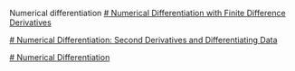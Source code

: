 Numerical differentiation
[# Numerical Differentiation with Finite Difference Derivatives](https://www.youtube.com/watch?v=9fGaTU1-f-0)

[# Numerical Differentiation: Second Derivatives and Differentiating Data](https://www.youtube.com/watch?v=dKyqCPjhv0I)

[# Numerical Differentiation](https://www.youtube.com/watch?v=zM2wim4JZd0)

